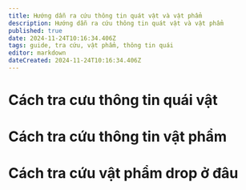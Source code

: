 ```yaml
---
title: Hướng dẫn ra cứu thông tin quát vật và vật phẩm
description: Hướng dẫn ra cứu thông tin quát vật và vật phẩm
published: true
date: 2024-11-24T10:16:34.406Z
tags: guide, tra cứu, vật phẩm, thông tin quái
editor: markdown
dateCreated: 2024-11-24T10:16:34.406Z
---
```


# Cách tra cưu thông tin quái vật

# Cách tra cứu thông tin vật phẩm

# Cách tra cứu vật phẩm drop ở đâu